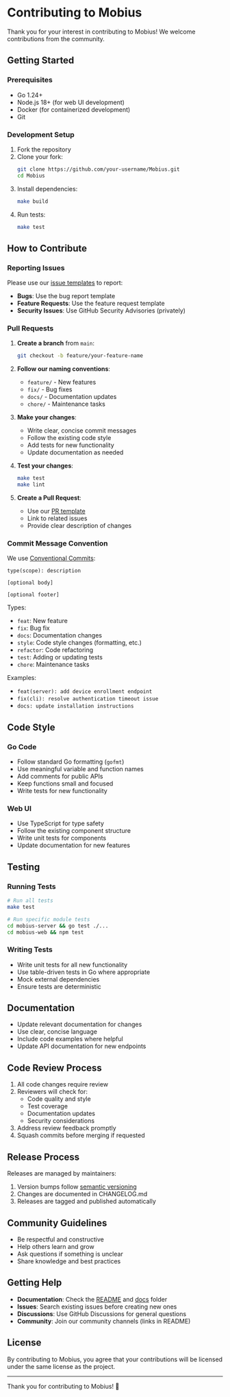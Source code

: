 # Contributing to Mobius

Thank you for your interest in contributing to Mobius! We welcome contributions from the community.

## Getting Started

### Prerequisites

- Go 1.24+ 
- Node.js 18+ (for web UI development)
- Docker (for containerized development)
- Git

### Development Setup

1. Fork the repository
2. Clone your fork:
   ```bash
   git clone https://github.com/your-username/Mobius.git
   cd Mobius
   ```
3. Install dependencies:
   ```bash
   make build
   ```
4. Run tests:
   ```bash
   make test
   ```

## How to Contribute

### Reporting Issues

Please use our [issue templates](.github/ISSUE_TEMPLATE/) to report:
- **Bugs**: Use the bug report template
- **Feature Requests**: Use the feature request template
- **Security Issues**: Use GitHub Security Advisories (privately)

### Pull Requests

1. **Create a branch** from `main`:
   ```bash
   git checkout -b feature/your-feature-name
   ```

2. **Follow our naming conventions**:
   - `feature/` - New features
   - `fix/` - Bug fixes
   - `docs/` - Documentation updates
   - `chore/` - Maintenance tasks

3. **Make your changes**:
   - Write clear, concise commit messages
   - Follow the existing code style
   - Add tests for new functionality
   - Update documentation as needed

4. **Test your changes**:
   ```bash
   make test
   make lint
   ```

5. **Create a Pull Request**:
   - Use our [PR template](.github/pull_request_template.md)
   - Link to related issues
   - Provide clear description of changes

### Commit Message Convention

We use [Conventional Commits](https://www.conventionalcommits.org/):

```
type(scope): description

[optional body]

[optional footer]
```

Types:
- `feat`: New feature
- `fix`: Bug fix
- `docs`: Documentation changes
- `style`: Code style changes (formatting, etc.)
- `refactor`: Code refactoring
- `test`: Adding or updating tests
- `chore`: Maintenance tasks

Examples:
- `feat(server): add device enrollment endpoint`
- `fix(cli): resolve authentication timeout issue`
- `docs: update installation instructions`

## Code Style

### Go Code

- Follow standard Go formatting (`gofmt`)
- Use meaningful variable and function names
- Add comments for public APIs
- Keep functions small and focused
- Write tests for new functionality

### Web UI

- Use TypeScript for type safety
- Follow the existing component structure
- Write unit tests for components
- Update documentation for new features

## Testing

### Running Tests

```bash
# Run all tests
make test

# Run specific module tests
cd mobius-server && go test ./...
cd mobius-web && npm test
```

### Writing Tests

- Write unit tests for all new functionality
- Use table-driven tests in Go where appropriate
- Mock external dependencies
- Ensure tests are deterministic

## Documentation

- Update relevant documentation for changes
- Use clear, concise language
- Include code examples where helpful
- Update API documentation for new endpoints

## Code Review Process

1. All code changes require review
2. Reviewers will check for:
   - Code quality and style
   - Test coverage
   - Documentation updates
   - Security considerations
3. Address review feedback promptly
4. Squash commits before merging if requested

## Release Process

Releases are managed by maintainers:
1. Version bumps follow [semantic versioning](https://semver.org/)
2. Changes are documented in CHANGELOG.md
3. Releases are tagged and published automatically

## Community Guidelines

- Be respectful and constructive
- Help others learn and grow
- Ask questions if something is unclear
- Share knowledge and best practices

## Getting Help

- **Documentation**: Check the [README](README.md) and [docs](docs/) folder
- **Issues**: Search existing issues before creating new ones
- **Discussions**: Use GitHub Discussions for general questions
- **Community**: Join our community channels (links in README)

## License

By contributing to Mobius, you agree that your contributions will be licensed under the same license as the project.

---

Thank you for contributing to Mobius! 🚀